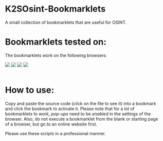 # K2SOsint-Bookmarklets
A small collection of bookmarklets that are useful for OSINT.

# Bookmarklets tested on:
The bookmarklets work on the following browsers:
<p float="left">
<img src="https://img.shields.io/badge/Safari-FF1B2D?style=for-the-badge&logo=Safari&logoColor=white">
<img src="https://img.shields.io/badge/Google_chrome-4285F4?style=for-the-badge&logo=Google-chrome&logoColor=white">
<img src="https://img.shields.io/badge/Firefox_Browser-FF7139?style=for-the-badge&logo=Firefox-Browser&logoColor=white">
<img src="https://img.shields.io/badge/Microsoft_Edge-0078D7?style=for-the-badge&logo=Microsoft-edge&logoColor=white">
<br>
<br>
  
# How to use:
Copy and paste the source code (click on the file to see it) into a bookmark and click the bookmark to activate it. Please note that for a lot of bookmarklets to work, *pop-ups* need to be *enabled* in the settings of the browser. Also, do not execute a bookmarklet from the blank or starting page of a browser, but go to an online website first.

Please use these scripts in a professional manner.
